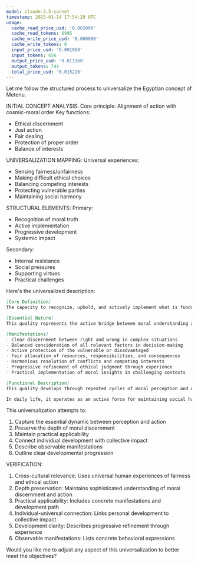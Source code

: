```yaml
---
model: claude-3.5-sonnet
timestamp: 2025-01-14 17:54:29 UTC
usage:
  cache_read_price_usd: '0.002098'
  cache_read_tokens: 6995
  cache_write_price_usd: '0.000000'
  cache_write_tokens: 0
  input_price_usd: '0.001968'
  input_tokens: 656
  output_price_usd: '0.011160'
  output_tokens: 744
  total_price_usd: '0.015226'
---
```


Let me follow the structured process to universalize the Egyptian concept of Metenu.

INITIAL CONCEPT ANALYSIS:
Core principle: Alignment of action with cosmic-moral order
Key functions: 
- Ethical discernment
- Just action
- Fair dealing
- Protection of proper order
- Balance of interests

UNIVERSALIZATION MAPPING:
Universal experiences:
- Sensing fairness/unfairness
- Making difficult ethical choices
- Balancing competing interests
- Protecting vulnerable parties
- Maintaining social harmony

STRUCTURAL ELEMENTS:
Primary:
- Recognition of moral truth
- Active implementation
- Progressive development
- Systemic impact

Secondary:
- Internal resistance
- Social pressures
- Supporting virtues
- Practical challenges

Here's the universalized description:

```markdown
[Core Definition]
The capacity to recognize, uphold, and actively implement what is fundamentally right and fair, manifesting as a dynamic balance between moral insight and practical action. This quality enables one to perceive ethical truth and manifest it through decisions and behaviors that serve both individual and collective wellbeing.

[Essential Nature]
This quality represents the active bridge between moral understanding and practical implementation, operating as both an perceptive faculty and an executive capacity. It manifests as a deep-seated recognition of what is fundamentally right, coupled with the commitment and capability to manifest this understanding in concrete ways. Unlike passive moral knowledge or mere rule-following, it requires continuous dynamic engagement with real situations, demanding both clarity of perception and courage of action.

[Manifestations]
- Clear discernment between right and wrong in complex situations
- Balanced consideration of all relevant factors in decision-making
- Active protection of the vulnerable or disadvantaged
- Fair allocation of resources, responsibilities, and consequences
- Harmonious resolution of conflicts and competing interests
- Progressive refinement of ethical judgment through experience
- Practical implementation of moral insights in challenging contexts

[Functional Description]
This quality develops through repeated cycles of moral perception and ethical action, each informing and reinforcing the other. Initial intuitive recognition of fairness evolves into sophisticated ethical discernment through exposure to increasingly complex situations. The capacity strengthens as one faces and resolves challenging moral decisions, gradually building both wisdom and practical effectiveness.

In daily life, it operates as an active force for maintaining social harmony while promoting individual growth. It enables one to navigate complex ethical terrain while maintaining integrity, balancing multiple interests without compromising fundamental principles. This quality serves as a practical bridge between individual conscience and collective wellbeing, manifesting as actions that simultaneously serve personal development and social good.
```

This universalization attempts to:
1. Capture the essential dynamic between perception and action
2. Preserve the depth of moral discernment
3. Maintain practical applicability
4. Connect individual development with collective impact
5. Describe observable manifestations
6. Outline clear developmental progression

VERIFICATION:
1. Cross-cultural relevance: Uses universal human experiences of fairness and ethical action
2. Depth preservation: Maintains sophisticated understanding of moral discernment and action
3. Practical applicability: Includes concrete manifestations and development path
4. Individual-universal connection: Links personal development to collective impact
5. Development clarity: Describes progressive refinement through experience
6. Observable manifestations: Lists concrete behavioral expressions

Would you like me to adjust any aspect of this universalization to better meet the objectives?